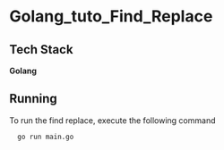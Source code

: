 
# Golang_tuto_Find_Replace

## Tech Stack

**Golang**

## Running

To run the find replace, execute the following command
```bash
  go run main.go
```
